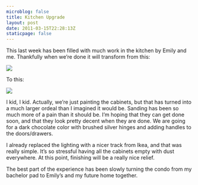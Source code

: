 ```yaml
---
microblog: false
title: Kitchen Upgrade
layout: post
date: 2011-03-15T22:28:13Z
staticpage: false
---
```


This last week has been filled with much work in the kitchen by Emily
and me. Thankfully when we’re done it will transform from this:

![](http://media.tumblr.com/tumblr_li4xpymIMr1qzqppu.jpg)

To this:

![](http://media.tumblr.com/tumblr_li4xkqTW381qzqppu.jpg)

I kid, I kid. Actually, we’re just painting the cabinets, but that has
turned into a much larger ordeal than I imagined it would be. Sanding
has been so much more of a pain than it should be. I’m hoping that they
can get done soon, and that they look pretty decent when they are done.
We are going for a dark chocolate color with brushed silver hinges and
adding handles to the doors/drawers.

I already replaced the lighting with a nicer track from Ikea, and that
was really simple. It’s so stressful having all the cabinets empty with
dust everywhere. At this point, finishing will be a really nice relief.

The best part of the experience has been slowly turning the condo from
my bachelor pad to Emily’s and my future home together.
